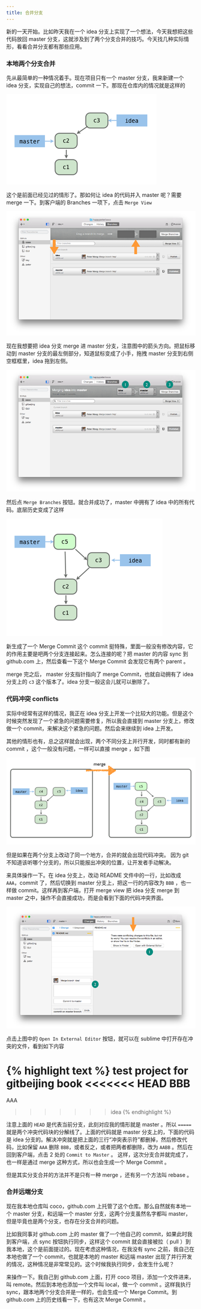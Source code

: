```yaml
---
title: 合并分支
---
```


<!-- 合并分支有两种主要形式， merge 和 rebase ，下面结合实际操作，说说这二者的区别。 -->

<!-- https://help.github.com/articles/merging-branches/ -->

<!-- 先讨论两个本地分支合并，再聊本地和远端分支的合并，同时都用 merge 和 rebase 两种方式 -->


新的一天开始。比如昨天我在一个 idea 分支上实现了一个想法，今天我想把这些代码放回 master 分支，这就涉及到了两个分支合并的技巧。今天找几种实际情形，看看合并分支都有那些应用。


### 本地两个分支合并

先从最简单的一种情况着手。现在项目只有一个 master 分支，我来新建一个 idea 分支，实现自己的想法，commit 一下。那现在仓库内的情况就是这样的

![](images/merge/two_branches.png)

这个是前面已经见过的情形了。那如何让 idea 的代码并入 master 呢？需要 merge 一下。到客户端的 Branches 一项下，点击 `Merge View`


![](images/merge/merge_view.png)

现在我想要把 idea 分支 merge 进 master 分支，注意图中的箭头方向。把鼠标移动到 master 分支的最左侧部分，知道鼠标变成了小手，拖拽 master 分支到右侧空框框里，idea 拖到左侧。

![](images/merge/ready_to_merge.png)

然后点 `Merge Branches` 按钮。就合并成功了，master 中拥有了 idea 中的所有代码。底层历史变成了这样

![](images/merge/after_merge.png)

新生成了一个 Merge Commit 这个 commit 挺特殊，里面一般没有修改内容，它的作用主要是吧两个分支连接起来。怎么连接的呢？把 master 的内容 sync 到 github.com 上，然后查看一下这个 Merge Commit 会发现它有两个 parent 。


merge 完之后， master 分支指针指向了 merge Commit，也就自动拥有了 idea 分支上的 `c3` 这个版本了。idea 分支一般这会儿就可以删除了。


### 代码冲突 conflicts

实际中经常有这样的情况，我正在 idea 分支上开发一个比较大的功能。但是这个时候突然发现了一个紧急的问题需要修复，所以我会直接到 master 分支上，修改做一个 commit，来解决这个紧急的问题。然后会来继续到 idea 上开发。

其他的情形也有，总之这样就会出现，两个不同分支上并行开发，同时都有新的 commit ，这个一般没有问题，一样可以直接 merge ，如下图

![](images/merge/p_merge.png)

但是如果在两个分支上改动了同一个地方，合并的就会出现代码冲突。 因为 git 不知道该听哪个分支的，所以只能报出冲突的位置，让开发者手动解决。

来具体操作一下。在 idea 分支上，改动 README 文件中的一行，比如改成 `AAA`，commit 了，然后切换到 master 分支上，把这一行的内容改为 `BBB` ，也一样做 commit。这样再到客户端，打开 merge view 把 idea 分支 merge 到 master 之中，操作不会直接成功，而是会看到下面的代码冲突界面。

![](images/merge/conflicts_view.png)

点击上图中的 `Open In External Editor` 按钮，就可以在 sublime 中打开存在冲突的文件，看到如下内容


{% highlight text %}
test project for gitbeijing book
<<<<<<< HEAD
BBB
=======
AAA
>>>>>>> idea
{% endhighlight %}


注意上面的 `HEAD` 是代表当前分支，此刻对应我的情形就是 master 。所以 `=====` 就是两个冲突代码块的分解线了。上面的代码就是 master 分支上的，下面的代码是 idea 分支的。解决冲突就是把上面的三行“冲突表示符”都删掉，然后修改代码，比如保留 `AAA` 删除 `BBB`，或者反之，或者把两者都删除，改为 `AABB` 。然后在回到客户端，点击 2 处的 `Commit to Master` 。 这样，这次分支合并就完成了，也一样是通过 merge 这种方式，所以也会生成一个 Merge Commit 。

<!-- 

使用 客户端 会 merge no-ff 不存在 fast-forward  的情况，这个跟 github.com 网站上是一样的。

-->

但是其实分支合并的方法并不是只有一种 merge ，还有另一个方法叫 rebase 。

### 合并远端分支

现在我本地仓库叫 coco，github.com 上托管了这个仓库。那么自然就有本地一个 master 分支，和远端一个 master 分支，这两个分支虽然名字都叫 master，但是毕竟也是两个分支，也存在分支合并的问题。

比如我同事对 github.com 上的 master 做了一个他自己的 commit，如果此时我到客户端，点 sync 按钮执行同步，这样这个 commit 就会直接被拉（ pull ）到我本地，这个是前面提过的。现在考虑这种情况，在我没有 sync 之前，我自己在本地也做了一个 commit，也就是本地的 master 和远端 master 出现了并行开发的情况，这种情况是非常常见的。这个时候我执行同步，会发生什么呢？

来操作一下。我自己到 github.com 上面，打开 coco 项目，添加一个文件进来，叫 remote。然后到本地也添加一个文件叫 local，做一个 commit 。这样我执行 sync，跟本地两个分支合并是一样的，也会生成一个 Merge Commit。到 github.com 上的历史线看一下，也有这次 Merge Commit 。

<!-- sync 按钮执行的时 git pull 和 git push 并没有进行 rebase -->

<!-- 合并远端分支的时候，是不是用户会感觉非常自然呢？如果是，就没有必要给大家灌概念了，画蛇添足 -->